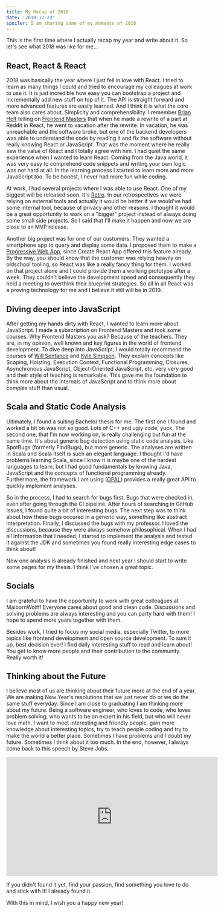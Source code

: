 ```yaml
---
title: My Recap of 2018
date: '2018-12-23'
spoiler: I am sharing some of my moments of 2018
---
```


This is the first time where I actually recap my year and write about it. So let's see what 2018 was like for me...

## React, React & React

2018 was basically the year where I just fell in love with React. I tried to learn as many things I could and tried to encourage my colleagues at work to use it.
It is just incredible how easy you can bootstrap a project and incrementally add new stuff on top of it. The API is straight forward and more advanced features are easily learned. And I think it is what the core team also cares about. Simplicity and comprehensibility. I remember [Brian Holt](https://twitter.com/holtbt?lang=de) telling on [Frontend Masters](https://frontendmasters.com/courses/complete-react-v4/course-introduction/) that when he made a rewrite of a part at Reddit in React, he went to vacation after the rewrite. In vacation, he was unreachable and the software broke, but one of the backend developers was able to understand the code by reading it and fix the software without really knowing React or JavaScript. That was the moment where he really saw the value of React and I totally agree with him. I had quiet the same experience when I wanted to learn React. Coming from the Java world, it was very easy to comprehend code snippets and writing your own logic was not hard at all. In the learning process I started to learn more and more JavaScript too. To be honest, I never had more fun while coding.

At work, I had several projects where I was able to use React. One of my biggest will be released soon. It's [Retro](https://github.com/yduman/retro). In our retrospectives we were relying on external tools and actually it would be better if we would've had some internal tool, because of privacy and other reasons. I thought it would be a great opportunity to work on a "bigger" project instead of always doing some small side projects. So I said that I'll make it happen and now we are close to an MVP release.

Another big project was for one of our customers. They wanted a smartphone app to query and display some data. I proposed them to make a [Progressive Web App](https://developers.google.com/web/progressive-web-apps/), since Create React App offered this feature already. By the way, you should know that the customer was relying heavily on oldschool tooling, so React was like a really fancy thing for them. I worked on that project alone and I could provide them a working prototype after a week. They couldn't believe the development speed and consequently they held a meeting to overthink their blueprint strategies. So all in all React was a proving technology for me and I believe it still will be in 2019.

## Diving deeper into JavaScript

After getting my hands dirty with React, I wanted to learn more about JavaScript. I made a subscription on Frontend Masters and took some courses. Why Frontend Masters you ask? Because of the teachers. They are, in my opinion, well known and key figures in the world of frontend development. To dive deep into JavaScript, I would totally recommend the courses of [Will Sentance](https://frontendmasters.com/teachers/will-sentance/) and [Kyle Simpson](https://frontendmasters.com/teachers/kyle-simpson/). They explain concepts like Scoping, Hoisting, Execution Context, Functional Programming, Closures, Asynchronous JavaScript, Object-Oriented JavaScript, etc. very very good and their style of teaching is remarkable. This gave me the foundation to think more about the internals of JavaScript and to think more about complex stuff than usual.

## Scala and Static Code Analysis

Ultimately, I found a suiting Bachelor thesis for me. The first one I found and worked a bit on was not so good. Lots of C++ and ugly code, yuck. The second one, that I'm now working on, is really challenging but fun at the same time. It's about generic bug detection using static code analysis. Like SpotBugs (formerly FindBugs), but more generic. The analyses are written in Scala and Scala itself is such an elegant language. I thought I'd have problems learning Scala, since I know it is maybe one of the hardest languages to learn, but I had good fundamentals by knowing Java, JavaScript and the concepts of functional programming already. Furthermore, the framework I am using ([OPAL](http://www.opal-project.de/)) provides a really great API to quickly implement analyses.

So in the process, I had to search for bugs first. Bugs that were checked in, even after going through the CI pipeline. After hours of searching in GitHub Issues, I found quite a bit of interesting bugs. The next step was to think about how these bugs occured in a generic way, something like abstract interpretation. Finally, I discussed the bugs with my professor. I loved the discussions, because they were always somehow philosophical. When I had all information that I needed, I started to implement the analysis and tested it against the JDK and sometimes you found really interesting edge cases to think about!

Now one analysis is already finished and next year I should start to write some pages for my thesis. I think I've chosen a great topic.

## Socials

I am grateful to have the opportunity to work with great colleagues at MaibornWolff! Everyone cares about good and clean code. Discussions and solving problems are always interesting and you can party hard with them! I hope to spend more years together with them.

Besides work, I tried to focus my social media, especially Twitter, to more topics like frontend development and open source development. To sum it up, best decision ever! I find daily interesting stuff to read and learn about! You get to know more people and their contribution to the community. Really worth it!

## Thinking about the Future

I believe most of us are thinking about their future more at the end of a year. We are making New Year's resolutions that we just never do or we do the same stuff everyday. Since I am close to graduating I am thinking more about my future. Being a software engineer, who loves to code, who loves problem solving, who wants to be an expert in his field, but who will never love math. I want to meet interesting and friendly people, gain more knowledge about interesting topics, try to teach people coding and try to make the world a better place. Sometimes I have problems and I doubt my future. Sometimes I think about it too much. In the end, however, I always come back to this speech by Steve Jobs.

<iframe width="560" height="315" src="https://www.youtube.com/embed/UF8uR6Z6KLc" frameborder="0" allow="accelerometer; autoplay; encrypted-media; gyroscope; picture-in-picture" allowfullscreen></iframe>

If you didn't found it yet, find your passion, find something you love to do and stick with it! I already found it.

With this in mind, I wish you a happy new year!
